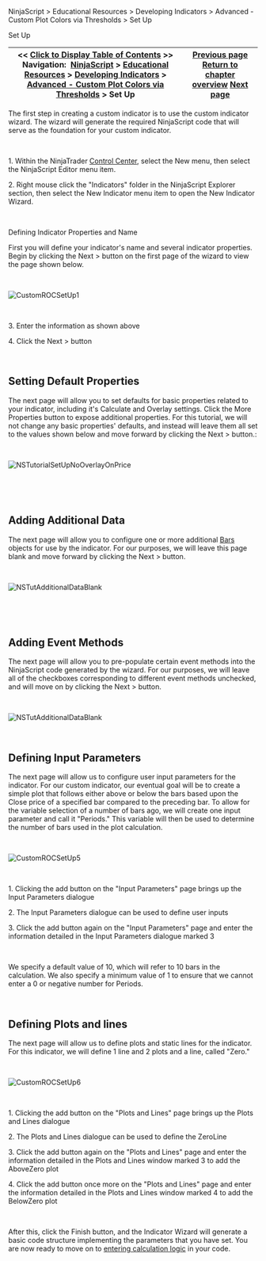 ﻿


NinjaScript \> Educational Resources \> Developing Indicators \> Advanced \- Custom Plot Colors via Thresholds \> Set Up






















Set Up







| \<\< [Click to Display Table of Contents](set_up8.md) \>\> **Navigation:**     [NinjaScript](ninjascript.md) \> [Educational Resources](educational_resources.md) \> [Developing Indicators](developing_indicators.md) \> [Advanced \- Custom Plot Colors via Thresholds](advanced_-_custom_plot_colors_.md) \> Set Up | [Previous page](advanced_-_custom_plot_colors_.md) [Return to chapter overview](advanced_-_custom_plot_colors_.md) [Next page](entering_calculation_logic5.md) |
| --- | --- |











The first step in creating a custom indicator is to use the custom indicator wizard. The wizard will generate the required NinjaScript code that will serve as the foundation for your custom indicator.


 


1\. Within the NinjaTrader [Control Center](control_center.md), select the New menu, then select the NinjaScript Editor menu item.


2\. Right mouse click the "Indicators" folder in the NinjaScript Explorer section, then select the New Indicator menu item to open the New Indicator Wizard.


 


Defining Indicator Properties and Name  

First you will define your indicator's name and several indicator properties. Begin by clicking the Next \> button on the first page of the wizard to view the page shown below.


 


![CustomROCSetUp1](customrocsetup1.png)


 


3\. Enter the information as shown above


4\. Click the Next \> button


 


## Setting Default Properties


The next page will allow you to set defaults for basic properties related to your indicator, including it's Calculate and Overlay settings. Click the More Properties button to expose additional properties. For this tutorial, we will not change any basic properties' defaults, and instead will leave them all set to the values shown below and move forward by clicking the Next \> button.:


 


![NSTutorialSetUpNoOverlayOnPrice](nstutorialsetupnooverlayonprice.png)


 


 


## Adding Additional Data


The next page will allow you to configure one or more additional [Bars](bars.md) objects for use by the indicator. For our purposes, we will leave this page blank and move forward by clicking the Next \> button.


 


![NSTutAdditionalDataBlank](nstutadditionaldatablank.png)


 


 


## Adding Event Methods


The next page will allow you to pre\-populate certain event methods into the NinjaScript code generated by the wizard. For our purposes, we will leave all of the checkboxes corresponding to different event methods unchecked, and will move on by clicking the Next \> button.


 


![NSTutAdditionalDataBlank](nstutadditionaldatablank.png)


 


## Defining Input Parameters


The next page will allow us to configure user input parameters for the indicator. For our custom indicator, our eventual goal will be to create a simple plot that follows either above or below the bars based upon the Close price of a specified bar compared to the preceding bar. To allow for the variable selection of a number of bars ago, we will create one input parameter and call it "Periods." This variable will then be used to determine the number of bars used in the plot calculation.


 


![CustomROCSetUp5](customrocsetup5.png)


 


1\. Clicking the add button on the "Input Parameters" page brings up the Input Parameters dialogue


2\. The Input Parameters dialogue can be used to define user inputs


3\. Click the add button again on the "Input Parameters" page and enter the information detailed in the Input Parameters dialogue marked 3


 


We specify a default value of 10, which will refer to 10 bars in the calculation. We also specify a minimum value of 1 to ensure that we cannot enter a 0 or negative number for Periods.


 


## Defining Plots and lines


The next page will allow us to define plots and static lines for the indicator. For this indicator, we will define 1 line and 2 plots and a line, called "Zero."


 


![CustomROCSetUp6](customrocsetup6.png)


 


1\. Clicking the add button on the "Plots and Lines" page brings up the Plots and Lines dialogue


2\. The Plots and Lines dialogue can be used to define the ZeroLine


3\. Click the add button again on the "Plots and Lines" page and enter the information detailed in the Plots and Lines window marked 3 to add the AboveZero plot


4\. Click the add button once more on the "Plots and Lines" page and enter the information detailed in the Plots and Lines window marked 4 to add the BelowZero plot


 


After this, click the Finish button, and the Indicator Wizard will generate a basic code structure implementing the parameters that you have set. You are now ready to move on to [entering calculation logic](entering_calculation_logic5.md) in your code.








